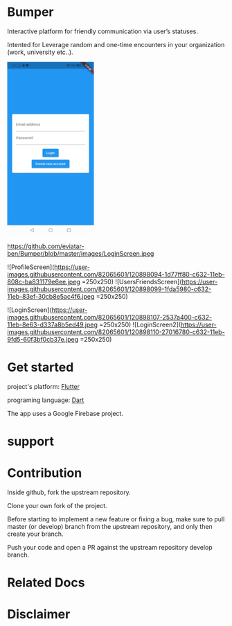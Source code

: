 # Bumper
Interactive platform for friendly communication via user’s statuses.

Intented for Leverage random and one-time encounters in your organization (work, university etc..).

<img src="https://github.com/eviatar-ben/Bumper/blob/master/images/LoginScreen.jpeg" width="200" height="400" />

https://github.com/eviatar-ben/Bumper/blob/master/images/LoginScreen.jpeg

![ProfileScreen](https://user-images.githubusercontent.com/82065601/120898094-1d77ff80-c632-11eb-808c-ba831179e6ee.jpeg  =250x250)
![UsersFriendsScreen](https://user-images.githubusercontent.com/82065601/120898099-1fda5980-c632-11eb-83ef-30cb8e5ac4f6.jpeg =250x250)

![LoginScreen](https://user-images.githubusercontent.com/82065601/120898107-2537a400-c632-11eb-8e63-d337a8b5ed49.jpeg =250x250)
![LoginScreen2](https://user-images.githubusercontent.com/82065601/120898110-27016780-c632-11eb-9fd5-60f3bf0cb37e.jpeg =250x250)

# Get started

project's platform: [Flutter](https://flutter.dev/docs/get-started/install) 

programing language: [Dart](https://dart.dev/tutorials/server/get-started)

The app uses a Google Firebase project.

# support


# Contribution
Inside github, fork the upstream repository.

Clone your own fork of the project.

Before starting to implement a new feature or fixing a bug, make sure to pull master (or develop) branch from the upstream repository, and only then create your branch.

Push your code and open a PR against the upstream repository develop branch.

# Related Docs



# Disclaimer

